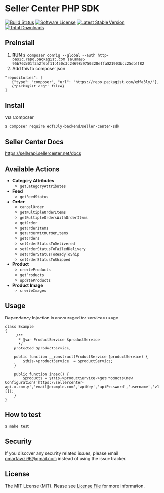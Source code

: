 # Seller Center PHP SDK


[![Build Status][ico-travis]][link-travis]
[![Software License][ico-license]](LICENSE.md)
[![Latest Stable Version](https://poser.pugx.org/edfa3ly-backend/seller-center-sdk/v/stable)](https://packagist.org/packages/edfa3ly-backend/seller-center-sdk)
[![Total Downloads](https://poser.pugx.org/edfa3ly-backend/seller-center-sdk/downloads)](https://packagist.org/packages/edfa3ly-backend/seller-center-sdk)

## PreInstall
1. **RUN** `$ composer config --global --auth http-basic.repo.packagist.com salama96 95b762d01f3a2f6bf11c450c3c24698d9750328effa821903bcc25dbff82` 
2. Add this to composer.json
```
"repositories": [
   {"type": "composer", "url": "https://repo.packagist.com/edfa3ly/"},
   {"packagist.org": false}
]
```

## Install

Via Composer

``` bash
$ composer require edfa3ly-backend/seller-center-sdk
```

## Seller Center Docs 

https://sellerapi.sellercenter.net/docs

## Available Actions
* **Category Attributes** 
    * `getCategoryAttributes`
* **Feed**
    * `getFeedStatus`
* **Order**
    * `cancelOrder`
    * `getMultipleOrderItems`
    * `getMultipleOrdersWithOrderItems`
    * `getOrder`
    * `getOrderItems`
    * `getOrderWithOrderItems`
    * `getOrders`
    * `setOrderStatusToDelivered`
    * `setOrderStatusToFailedDelivery`
    * `setOrderStatusToReadyToShip`
    * `setOrderStatusToShipped`
* **Product**
    * `createProducts`
    * `getProducts`
    * `updateProducts`
* **Product Image**
    * `createImages`


## Usage

Dependency Injection is encouraged for services usage 
```
class Example
{
     /**
      * @var ProductService $productService
      */
    protected $productService;
    
    public function __construct(ProductService $productService) {
        $this->productService  = $productService;
    }
    
    public function index() {
        $products = $this->productService->getProducts(new Configuration('https://sellercenter-api.x.com.y','email@example.com','apiKey','apiPassword','username','v1'),[]);
    }
}
```

## How to test
``` bash
$ make test
```

## Security

If you discover any security related issues, please email omarfawzi96@gmail.com instead of using the issue tracker.

## License

The MIT License (MIT). Please see [License File](LICENSE.md) for more information.


[ico-license]: https://img.shields.io/badge/license-MIT-brightgreen.svg?style=flat-square
[ico-travis]: https://travis-ci.com/Edfa3ly/Seller-Center-SDK.svg?branch=master

[link-travis]: https://travis-ci.com/Edfa3ly/Seller-Center-SDK
